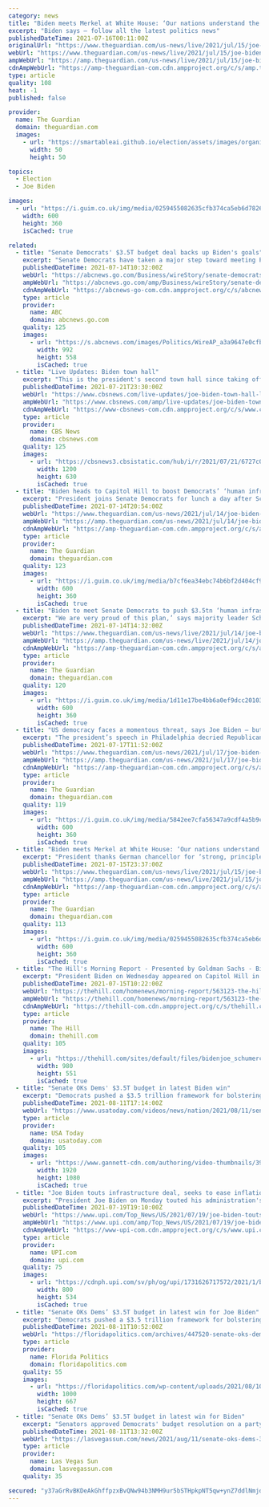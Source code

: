 ```yaml
---
category: news
title: "Biden meets Merkel at White House: ‘Our nations understand the imperative of democracy’ – as it happened"
excerpt: "Biden says – follow all the latest politics news"
publishedDateTime: 2021-07-16T00:11:00Z
originalUrl: "https://www.theguardian.com/us-news/live/2021/jul/15/joe-biden-politics-merkel-covid-coronavirus-live-latest?page=with:block-60f0493f8f0827c8ef6d1ac3"
webUrl: "https://www.theguardian.com/us-news/live/2021/jul/15/joe-biden-politics-merkel-covid-coronavirus-live-latest?page=with:block-60f0493f8f0827c8ef6d1ac3"
ampWebUrl: "https://amp.theguardian.com/us-news/live/2021/jul/15/joe-biden-politics-merkel-covid-coronavirus-live-latest"
cdnAmpWebUrl: "https://amp-theguardian-com.cdn.ampproject.org/c/s/amp.theguardian.com/us-news/live/2021/jul/15/joe-biden-politics-merkel-covid-coronavirus-live-latest"
type: article
quality: 108
heat: -1
published: false

provider:
  name: The Guardian
  domain: theguardian.com
  images:
    - url: "https://smartableai.github.io/election/assets/images/organizations/theguardian.com-50x50.jpg"
      width: 50
      height: 50

topics:
  - Election
  - Joe Biden

images:
  - url: "https://i.guim.co.uk/img/media/0259455082635cfb374ca5eb6d782612ff0bfbd3/0_13_4000_2400/master/4000.jpg?width=300&quality=45&auto=format&fit=max&dpr=2&s=f0096c3b7acc3f0d73a979f1b6d79602"
    width: 600
    height: 360
    isCached: true

related:
  - title: "Senate Democrats' $3.5T budget deal backs up Biden's goals"
    excerpt: "Senate Democrats have taken a major step toward meeting President Joe Biden's proposals for massive spending on government programs for climate change, health care, family services and more"
    publishedDateTime: 2021-07-14T10:32:00Z
    webUrl: "https://abcnews.go.com/Business/wireStory/senate-democrats-35t-budget-deal-backs-bidens-goals-78836147"
    ampWebUrl: "https://abcnews.go.com/amp/Business/wireStory/senate-democrats-35t-budget-deal-backs-bidens-goals-78836147"
    cdnAmpWebUrl: "https://abcnews-go-com.cdn.ampproject.org/c/s/abcnews.go.com/amp/Business/wireStory/senate-democrats-35t-budget-deal-backs-bidens-goals-78836147"
    type: article
    provider:
      name: ABC
      domain: abcnews.go.com
    quality: 125
    images:
      - url: "https://s.abcnews.com/images/Politics/WireAP_a3a9647e0cfb4623a9dfd26a47bd0289_16x9_992.jpg"
        width: 992
        height: 558
        isCached: true
  - title: "Live Updates: Biden town hall"
    excerpt: "This is the president's second town hall since taking office, coming as his administration is fighting to pass an infrastructure deal and a COVID-19 spike."
    publishedDateTime: 2021-07-21T23:30:00Z
    webUrl: "https://www.cbsnews.com/live-updates/joe-biden-town-hall-live-updates-2021-07-21/"
    ampWebUrl: "https://www.cbsnews.com/amp/live-updates/joe-biden-town-hall-live-updates-2021-07-21/"
    cdnAmpWebUrl: "https://www-cbsnews-com.cdn.ampproject.org/c/s/www.cbsnews.com/amp/live-updates/joe-biden-town-hall-live-updates-2021-07-21/"
    type: article
    provider:
      name: CBS News
      domain: cbsnews.com
    quality: 125
    images:
      - url: "https://cbsnews3.cbsistatic.com/hub/i/r/2021/07/21/6727c0ba-787c-4134-beaf-f3d840de1c37/thumbnail/1200x630/7be714d032137bb7527f1f12139cb429/gettyimages-1234097536.jpg"
        width: 1200
        height: 630
        isCached: true
  - title: "Biden heads to Capitol Hill to boost Democrats’ ‘human infrastructure’ plan"
    excerpt: "President joins Senate Democrats for lunch a day after Schumer announces agreement on spending proposal"
    publishedDateTime: 2021-07-14T20:54:00Z
    webUrl: "https://www.theguardian.com/us-news/2021/jul/14/joe-biden-capitol-hill-senate-democrats-infrastructure-plan"
    ampWebUrl: "https://amp.theguardian.com/us-news/2021/jul/14/joe-biden-capitol-hill-senate-democrats-infrastructure-plan"
    cdnAmpWebUrl: "https://amp-theguardian-com.cdn.ampproject.org/c/s/amp.theguardian.com/us-news/2021/jul/14/joe-biden-capitol-hill-senate-democrats-infrastructure-plan"
    type: article
    provider:
      name: The Guardian
      domain: theguardian.com
    quality: 123
    images:
      - url: "https://i.guim.co.uk/img/media/b7cf6ea34ebc74b6bf2d404cf94fa26dbcda6c8f/0_144_6931_4159/master/6931.jpg?width=300&quality=45&auto=format&fit=max&dpr=2&s=2cd6c300618eefb5e9af195124803f14"
        width: 600
        height: 360
        isCached: true
  - title: "Biden to meet Senate Democrats to push $3.5tn ‘human infrastructure’ plan – live"
    excerpt: "We are very proud of this plan,’ says majority leader Schumer but price tag much less than the $6tn Bernie Sanders pushed for – get the latest"
    publishedDateTime: 2021-07-14T14:32:00Z
    webUrl: "https://www.theguardian.com/us-news/live/2021/jul/14/joe-biden-senate-democrats-human-infrastructure-live-latest?page=with:block-60eef8038f080074230bf1e4"
    ampWebUrl: "https://amp.theguardian.com/us-news/live/2021/jul/14/joe-biden-senate-democrats-human-infrastructure-live-latest"
    cdnAmpWebUrl: "https://amp-theguardian-com.cdn.ampproject.org/c/s/amp.theguardian.com/us-news/live/2021/jul/14/joe-biden-senate-democrats-human-infrastructure-live-latest"
    type: article
    provider:
      name: The Guardian
      domain: theguardian.com
    quality: 120
    images:
      - url: "https://i.guim.co.uk/img/media/1d11e17be4bb6a0ef9dcc201039dd764d82158db/0_234_6999_4199/master/6999.jpg?width=300&quality=45&auto=format&fit=max&dpr=2&s=52cc80174ae54a594325e76480459b4f"
        width: 600
        height: 360
        isCached: true
  - title: "US democracy faces a momentous threat, says Joe Biden – but is he up for the fight?"
    excerpt: "The president’s speech in Philadelphia decried Republicans’ assault on voting rights but critics say it offered few answers, especially on Senate rules that let the minority to block reform"
    publishedDateTime: 2021-07-17T11:52:00Z
    webUrl: "https://www.theguardian.com/us-news/2021/jul/17/joe-biden-democracy-voting-rights-senate-filibuster"
    ampWebUrl: "https://amp.theguardian.com/us-news/2021/jul/17/joe-biden-democracy-voting-rights-senate-filibuster"
    cdnAmpWebUrl: "https://amp-theguardian-com.cdn.ampproject.org/c/s/amp.theguardian.com/us-news/2021/jul/17/joe-biden-democracy-voting-rights-senate-filibuster"
    type: article
    provider:
      name: The Guardian
      domain: theguardian.com
    quality: 119
    images:
      - url: "https://i.guim.co.uk/img/media/5842ee7cfa56347a9cdf4a5b9c2305c5f4cd5ff3/0_50_5702_3423/master/5702.jpg?width=300&quality=45&auto=format&fit=max&dpr=2&s=e3aa1af003f53c344217e2c42ffe4552"
        width: 600
        height: 360
        isCached: true
  - title: "Biden meets Merkel at White House: ‘Our nations understand the imperative of democracy’ – live"
    excerpt: "President thanks German chancellor for ‘strong, principled leadership’ – follow all the latest politics news"
    publishedDateTime: 2021-07-15T23:37:00Z
    webUrl: "https://www.theguardian.com/us-news/live/2021/jul/15/joe-biden-politics-merkel-covid-coronavirus-live-latest?page=with:block-60f0b1f48f08331a6b28860c"
    ampWebUrl: "https://amp.theguardian.com/us-news/live/2021/jul/15/joe-biden-politics-merkel-covid-coronavirus-live-latest"
    cdnAmpWebUrl: "https://amp-theguardian-com.cdn.ampproject.org/c/s/amp.theguardian.com/us-news/live/2021/jul/15/joe-biden-politics-merkel-covid-coronavirus-live-latest"
    type: article
    provider:
      name: The Guardian
      domain: theguardian.com
    quality: 113
    images:
      - url: "https://i.guim.co.uk/img/media/0259455082635cfb374ca5eb6d782612ff0bfbd3/0_13_4000_2400/master/4000.jpg?width=300&quality=45&auto=format&fit=max&dpr=2&s=f0096c3b7acc3f0d73a979f1b6d79602"
        width: 600
        height: 360
        isCached: true
  - title: "The Hill's Morning Report - Presented by Goldman Sachs - Biden rallies Senate Dems behind mammoth spending plan"
    excerpt: "President Biden on Wednesday appeared on Capitol Hill in an attempt to rally Senate Democrats behind his push to pass a multi-trillion-dollar spending plan aimed at infrastructure, climate change and health care that requires unanimous support from all 50 members."
    publishedDateTime: 2021-07-15T10:22:00Z
    webUrl: "https://thehill.com/homenews/morning-report/563123-the-hills-morning-report"
    ampWebUrl: "https://thehill.com/homenews/morning-report/563123-the-hills-morning-report?amp"
    cdnAmpWebUrl: "https://thehill-com.cdn.ampproject.org/c/s/thehill.com/homenews/morning-report/563123-the-hills-morning-report?amp"
    type: article
    provider:
      name: The Hill
      domain: thehill.com
    quality: 105
    images:
      - url: "https://thehill.com/sites/default/files/bidenjoe_schumercharles_071421gn6_lead.jpg"
        width: 980
        height: 551
        isCached: true
  - title: "Senate OKs Dems' $3.5T budget in latest Biden win"
    excerpt: "Democrats pushed a $3.5 trillion framework for bolstering family services, health, and environment programs through the Senate, advancing President Joe Biden’s domestic agenda just hours after handing him a triumph on an infrastructure package."
    publishedDateTime: 2021-08-11T17:14:00Z
    webUrl: "https://www.usatoday.com/videos/news/nation/2021/08/11/senate-oks-dems-35-t-budget-latest-biden-win/8094614002/"
    type: article
    provider:
      name: USA Today
      domain: usatoday.com
    quality: 105
    images:
      - url: "https://www.gannett-cdn.com/authoring/video-thumbnails/39250e13-8548-44c1-8670-4c160f7e299b_poster.jpg?quality=10"
        width: 1920
        height: 1080
        isCached: true
  - title: "Joe Biden touts infrastructure deal, seeks to ease inflation fears"
    excerpt: "President Joe Biden on Monday touted his administration's economic record and sought to ease worries about inflation as he and congressional Democrats seek massive new spending on infrastructure."
    publishedDateTime: 2021-07-19T19:10:00Z
    webUrl: "https://www.upi.com/Top_News/US/2021/07/19/joe-biden-touts-economic-recovery-infrastructure-plan/1731626717572/"
    ampWebUrl: "https://www.upi.com/amp/Top_News/US/2021/07/19/joe-biden-touts-economic-recovery-infrastructure-plan/1731626717572/"
    cdnAmpWebUrl: "https://www-upi-com.cdn.ampproject.org/c/s/www.upi.com/amp/Top_News/US/2021/07/19/joe-biden-touts-economic-recovery-infrastructure-plan/1731626717572/"
    type: article
    provider:
      name: UPI.com
      domain: upi.com
    quality: 75
    images:
      - url: "https://cdnph.upi.com/sv/ph/og/upi/1731626717572/2021/1/b8839d2831cf168138f916293d7f89de/v1.5/Joe-Biden-touts-infrastructure-deal-seeks-to-ease-inflation-fears.jpg"
        width: 800
        height: 534
        isCached: true
  - title: "Senate OKs Dems’ $3.5T budget in latest win for Joe Biden"
    excerpt: "Democrats pushed a $3.5 trillion framework for bolstering family services, health and environment programs through the Senate early Wednesday, advancing President Joe Biden’s ex"
    publishedDateTime: 2021-08-11T10:52:00Z
    webUrl: "https://floridapolitics.com/archives/447520-senate-oks-dems-3-5t-budget-in-latest-win-for-joe-biden/"
    type: article
    provider:
      name: Florida Politics
      domain: floridapolitics.com
    quality: 55
    images:
      - url: "https://floridapolitics.com/wp-content/uploads/2021/08/1000-54.jpeg"
        width: 1000
        height: 667
        isCached: true
  - title: "Senate OKs Dems’ $3.5T budget in latest win for Biden"
    excerpt: "Senators approved Democrats' budget resolution on a party-line 50-49 vote, a crucial step for a president and party set on training the government's fiscal might on assisting families, creating jobs and fighting climate change."
    publishedDateTime: 2021-08-11T13:32:00Z
    webUrl: "https://lasvegassun.com/news/2021/aug/11/senate-oks-dems-35t-budget-in-latest-win-for-biden/"
    type: article
    provider:
      name: Las Vegas Sun
      domain: lasvegassun.com
    quality: 35

secured: "y37aGrRvBKDeAkGhffpzxBvQNw94b3NMH9ur5bSTHpkpNT5qw+ynZ7ddlNmjdG3uTbUmycdY00AINBQf03knnTBCOgjCwOFXyghk83/AWUVbCZYK02FCp1/DJYw0Ro4EYEtTghvQoziyuTbGtmEJ7aXQJ07KMh++dcvxqzTv/vcHHRXAMkAd+alE8fXuoBC4o/45UvRHz/2YOOn3Xm3GiOslCtrBvu1j3nWDDqfBsH+GdmOO963C/Epx1UzBRugv2fXMcC21EclriyPtew+IHCtrZQZjNgn+l2ZMEZRJ677ahTv4CsTkrMEcQ2gvYojCykzLQqJPvXBKky9yQ5QYseTyY29Nnaa6Gjug3BdMOWM=;D3tl89DTzsUs9uxC2/cFJg=="
---
```


